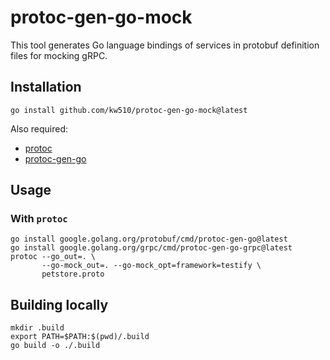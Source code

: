 # protoc-gen-go-mock

This tool generates Go language bindings of services in protobuf definition files for mocking gRPC.

## Installation

```
go install github.com/kw510/protoc-gen-go-mock@latest
```

Also required:

- [protoc](https://github.com/protocolbuffers/protobuf)
- [protoc-gen-go](https://github.com/protocolbuffers/protobuf-go)

## Usage

### With `protoc`

```shell
go install google.golang.org/protobuf/cmd/protoc-gen-go@latest
go install google.golang.org/grpc/cmd/protoc-gen-go-grpc@latest
protoc --go_out=. \
       --go-mock_out=. --go-mock_opt=framework=testify \
       petstore.proto
```

## Building locally
```shell
mkdir .build
export PATH=$PATH:$(pwd)/.build
go build -o ./.build
```

